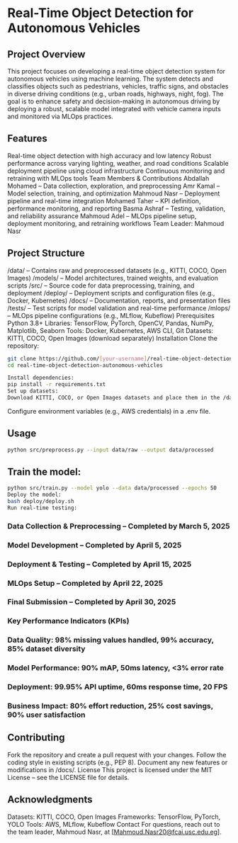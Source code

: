 # Real-Time Object Detection for Autonomous Vehicles
## Project Overview
This project focuses on developing a real-time object detection system for autonomous vehicles using machine learning. The system detects and classifies objects such as pedestrians, vehicles, traffic signs, and obstacles in diverse driving conditions (e.g., urban roads, highways, night, fog). The goal is to enhance safety and decision-making in autonomous driving by deploying a robust, scalable model integrated with vehicle camera inputs and monitored via MLOps practices.

## Features
Real-time object detection with high accuracy and low latency
Robust performance across varying lighting, weather, and road conditions
Scalable deployment pipeline using cloud infrastructure
Continuous monitoring and retraining with MLOps tools
Team Members & Contributions
Abdallah Mohamed – Data collection, exploration, and preprocessing
Amr Kamal – Model selection, training, and optimization
Mahmoud Nasr – Deployment pipeline and real-time integration
Mohamed Taher – KPI definition, performance monitoring, and reporting
Basma Ashraf – Testing, validation, and reliability assurance
Mahmoud Adel – MLOps pipeline setup, deployment monitoring, and retraining workflows
Team Leader: Mahmoud Nasr

## Project Structure
/data/ – Contains raw and preprocessed datasets (e.g., KITTI, COCO, Open Images)
/models/ – Model architectures, trained weights, and evaluation scripts
/src/ – Source code for data preprocessing, training, and deployment
/deploy/ – Deployment scripts and configuration files (e.g., Docker, Kubernetes)
/docs/ – Documentation, reports, and presentation files
/tests/ – Test scripts for model validation and real-time performance
/mlops/ – MLOps pipeline configurations (e.g., MLflow, Kubeflow)
Prerequisites
Python 3.8+
Libraries: TensorFlow, PyTorch, OpenCV, Pandas, NumPy, Matplotlib, Seaborn
Tools: Docker, Kubernetes, AWS CLI, Git
Datasets: KITTI, COCO, Open Images (download separately)
Installation
Clone the repository:
``` bash
git clone https://github.com/[your-username]/real-time-object-detection-autonomous-vehicles.git
cd real-time-object-detection-autonomous-vehicles
```
``` bash
Install dependencies:
pip install -r requirements.txt
Set up datasets:
Download KITTI, COCO, or Open Images datasets and place them in the /data/ directory.
```
Configure environment variables (e.g., AWS credentials) in a .env file.
## Usage
``` bash
python src/preprocess.py --input data/raw --output data/processed
```
## Train the model:
``` bash
python src/train.py --model yolo --data data/processed --epochs 50
Deploy the model:
bash deploy/deploy.sh
Run real-time testing:
```
### Data Collection & Preprocessing – Completed by March 5, 2025
### Model Development – Completed by April 5, 2025
### Deployment & Testing – Completed by April 15, 2025
### MLOps Setup – Completed by April 22, 2025
### Final Submission – Completed by April 30, 2025
### Key Performance Indicators (KPIs)
### Data Quality: 98% missing values handled, 99% accuracy, 85% dataset diversity
### Model Performance: 90% mAP, 50ms latency, <3% error rate
### Deployment: 99.95% API uptime, 60ms response time, 20 FPS
### Business Impact: 80% effort reduction, 25% cost savings, 90% user satisfaction
## Contributing
Fork the repository and create a pull request with your changes.
Follow the coding style in existing scripts (e.g., PEP 8).
Document any new features or modifications in /docs/.
License
This project is licensed under the MIT License – see the LICENSE file for details.

## Acknowledgments
Datasets: KITTI, COCO, Open Images
Frameworks: TensorFlow, PyTorch, YOLO
Tools: AWS, MLflow, Kubeflow
Contact
For questions, reach out to the team leader, Mahmoud Nasr, at [Mahmoud.Nasr20@fcai.usc.edu.eg].
